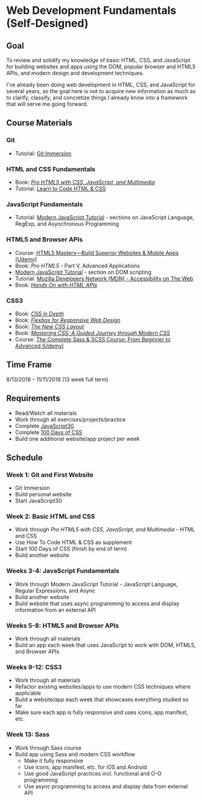 # Web Development Fundamentals (Self-Designed)

## Goal

To review and solidify my knowledge of basic HTML, CSS, and JavaScript for building websites and apps using the DOM, popular browser and HTML5 APIs, and modern design and development techniques.

I've already been doing web development in HTML, CSS, and JavaScript for several years, so the goal here is not to acquire new information as much as to clarify, classify, and concretize things I already know into a framework that will serve me going forward.

## Course Materials

### Git

- Tutorial: [Git Immersion](http://gitimmersion.com/)

### HTML and CSS Fundamentals

- Book: [_Pro HTML5 with CSS, JavaScript, and Multimedia_](https://www.amazon.com/Pro-HTML5-CSS-JavaScript-Multimedia/dp/1484224620)
- Tutorial: [Learn to Code HTML & CSS](https://learn.shayhowe.com/)

### JavaScript Fundamentals

- Tutorial: [Modern JavaScript Tutorial](http://javascript.info) - sections on JavaScript Language, RegExp, and Asynchronous Programming

### HTML5 and Browser APIs

- Course: [HTML5 Mastery—Build Superior Websites & Mobile Apps (Udemy)](https://www.udemy.com/html5-mastery-mobile-apps-websites/)
- Book: _Pro HTML5_ - Part V, Advanced Applications
- [Modern JavaScript Tutorial](http://javascript.info) - section on DOM scripting
- Tutorial: [Mozilla Developers Network (MDN) - Accessibility on The Web](https://developer.mozilla.org/en-US/docs/Web/Accessibility)
- Book: [_Hands On with HTML APIs_](https://www.amazon.com/Hands-HTML-APIs-Harness-Power/dp/1521391378)

### CSS3
- Book: [_CSS in Depth_](https://www.amazon.com/CSS-Depth-Keith-J-Grant/dp/1617293458)
- Book: [_Flexbox for Responsive Web Design_](https://www.amazon.com/Flexbox-Responsive-Web-Design-websites-ebook/dp/B01IO2P3M0)
- Book: [_The New CSS Layout_](https://www.amazon.com/New-CSS-Layout-Rachel-Andrew/dp/1937557685)
- Book: [_Mastering CSS: A Guided Journey through Modern CSS_](https://www.amazon.com/dp/B071GNQ2VQ/ref=dp-kindle-redirect?_encoding=UTF8&btkr=1)
- Course: [The Complete Sass & SCSS Course: From Beginner to Advanced (Udemy)](https://www.udemy.com/sasscourse/)

## Time Frame

8/13/2018 &ndash; 11/11/2018 (13 week full term)

## Requirements

- Read/Watch all materials
- Work through all exercises/projects/practice
- Complete [JavaScript30](https://javascript30.com)
- Complete [100 Days of CSS](https://100dayscss.com/)
- Build one additional website/app project per week

## Schedule

### Week 1: Git and First Website

- Git Immersion
- Build personal website
- Start JavaScript30

### Week 2: Basic HTML and CSS

- Work through _Pro HTML5 with CSS, JavaScript, and Multimedia_ - HTML and CSS
- Use How To Code HTML & CSS as supplement
- Start 100 Days of CSS (finish by end of term)
- Build another website

### Weeks 3-4: JavaScript Fundamentals

- Work through Modern JavaScript Tutorial - JavaScript Language, Regular Expressions, and Async
- Build another website
- Build website that uses async programming to access and display information from an external API

### Weeks 5-8: HTML5 and Browser APIs

- Work through all materials
- Build an app each week that uses JavaScript to work with DOM, HTML5, and Browser APIs

### Weeks 9-12: CSS3

- Work through all materials
- Refactor existing websites/apps to use modern CSS techniques where applicable
- Build a website/app each week that showcases everything studied so far
- Make sure each app is fully responsive and uses icons, app manifest, etc.

### Week 13: Sass

- Work through Sass course
- Build app using Sass and modern CSS workflow
  - Make it fully responsive
  - Use icons, app manifest, etc. for iOS and Android
  - Use good JavaScript practices incl. functional and O-O programming
  - Use async programming to access and display data from external API
